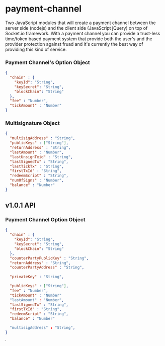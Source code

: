 # payment-channel

Two JavaScript modules that will create a payment channel between the server side (nodejs) and the client side (JavaScript jQuery) on top of Socket.io framework. With a payment channel you can provide a trust-less time/token based payment system that provide both the user's and the provider protection against fruad and it's currently the best way of providing this kind of service.

### Payment Channel's Option Object 

```json
{
  "chain" : {
    "keyId": "String",
    "keySecret": "String",
    "blockChain": "String"
  },
  "fee" : "Number",
  "tickAmount" : "Number"
}
```

### Multisignature Object

```json
{
  "multisigAddress" : "String",
  "publicKeys" : ["String"], 
  "returnAddress" : "String", 
  "lastAmount" : "Number",
  "lastUnsignTxid" : "String",
  "lastSignedTx" : "String",
  "lastTickTx" : "String",
  "firstTxId" : "String",
  "redeemScript" : "String",
  "numOfSigns" : "Number",
  "balance" : "Number"
}
```
## v1.0.1 API 

### Payment Channel Option Object

```json
{
  "chain" : {
    "keyId": "String",
    "keySecret": "String",
    "blockChain": "String"
  },
  "counterPartyPublicKey" : "String",
  "returnAddress" : "String",
  "counterPartyAddress" : "String", 
  
  "privateKey" : "String",

  "publicKeys" : ["String"],
  "fee" : "Number",
  "tickAmount" : "Number"
  "lastAmount" : "Number",
  "lastSignedTx" : "String",
  "firstTxId" : "String",
  "redeemScript" : "String",
  "balance" : "Number"

  "multisigAddress" : "String",
}
```

ֿ